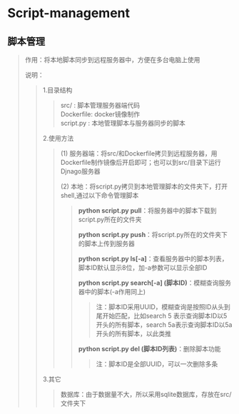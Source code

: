# Script-management
## 脚本管理
> 作用：将本地脚本同步到远程服务器中，方便在多台电脑上使用
>
> 说明：
> > 1.目录结构
> > > src/ : 脚本管理服务器端代码</br>
> > > Dockerfile: docker镜像制作</br>
> > > script.py : 本地管理脚本与服务器同步的脚本
> >
> > 2.使用方法
> > > (1) 服务器端：将src/和Dockerfile拷贝到远程服务器，用Dockerfile制作镜像后开启即可；也可以到src/目录下运行Djnago服务器
> > >
> > > (2) 本地：将script.py拷贝到本地管理脚本的文件夹下，打开shell,通过以下命令管理脚本
> > > > **python script.py pull**：将服务器中的脚本下载到script.py所在的文件夹
> > > >
> > > > **python script.py push**：将script.py所在的文件夹下的脚本上传到服务器
> > > >
> > > > **python script.py ls[-a]**：查看服务器中的脚本列表，脚本ID默认显示8位，加-a参数可以显示全部ID
> > > >
> > > > **python script.py search[-a] (脚本ID)**：模糊查询服务器中的脚本(-a作用同上)
> > > > > 注：脚本ID采用UUID，模糊查询是按照ID从头到尾开始匹配，比如search 5 表示查询脚本ID以5开头的所有脚本，search 5a表示查询脚本ID以5a开头的所有脚本，以此类推
> > > >
> > > > **python script.py del (脚本ID列表)**：删除脚本功能 
> > > >
> > > > > 注：脚本ID是全部UUID，可以一次删除多条
> >
> > 3.其它
> > > 数据库：由于数据量不大，所以采用sqlite数据库，存放在src/文件夹下

